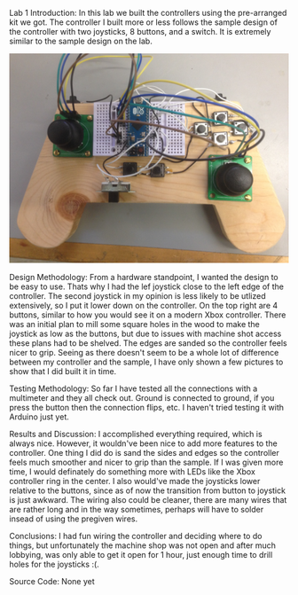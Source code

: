 Lab 1
Introduction: In this lab we built the controllers using the pre-arranged kit we got. The controller I built more or less follows the sample design of the controller with two joysticks, 8 buttons, and a switch. It is extremely similar to the sample design on the lab.

![Aerial View](aerialView.JPG)

Design Methodology: From a hardware standpoint, I wanted the design to be easy to use. Thats why I had the lef joystick close to the left edge of the controller. The second joystick in my opinion is less likely to be utlized extensively, so I put it lower down on the controller. On the top right are 4 buttons, similar to how you would see it on a modern Xbox controller. There was an initial plan to mill some square holes in the wood to make the joystick as low as the buttons, but due to issues with machine shot access these plans had to be shelved. The edges are sanded so the controller feels nicer to grip. Seeing as there doesn't seem to be a whole lot of difference between my controller and the sample, I have only shown a few pictures to show that I did built it in time.

Testing Methodology: So far I have tested all the connections with a multimeter and they all check out. Ground is connected to ground, if you press the button then the connection flips, etc. I haven't tried testing it with Arduino just yet.

Results and Discussion: I accomplished everything required, which is always nice. However, it wouldn've been nice to add more features to the controller. One thing I did do is sand the sides and edges so the controller feels much smoother and nicer to grip than the sample. If I was given more time, I would definately do something more with LEDs like the Xbox controller ring in the center. I also would've made the joysticks lower relative to the buttons, since as of now the transition from button to joystick is just awkward. The wiring also could be cleaner, there are many wires that are rather long and in the way sometimes, perhaps will have to solder insead of using the pregiven wires.

Conclusions: I had fun wiring the controller and deciding where to do things, but unfortunately the machine shop was not open and after much lobbying, was only able to get it open for 1 hour, just enough time to drill holes for the joysticks :(.

Source Code: None yet
